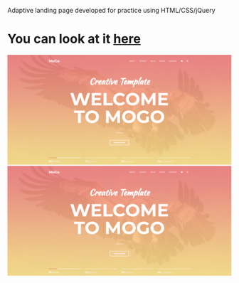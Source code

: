Adaptive landing page developed for practice using HTML/CSS/jQuery

# You can look at it [here](https://eduard-mychka.github.io/mogo/)

<!-- ![Optional Text](../mogo/Mogo1.png)
<!-- ![GitHub Logo](/images/ipad.png) -->
![cover for app](https://github.com/Eduard-Mychka/mogo/blob/master/Mogo1.png "Cover of simple layout") 
![alt text](https://github.com/Eduard-Mychka/mogo/blob/master/Mogo1.png?raw=true)
